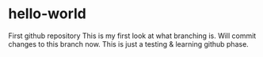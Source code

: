 # hello-world
First github repository
This is my first look at what branching is. 
Will commit changes to this branch now. 
This is just a testing & learning github phase. 

